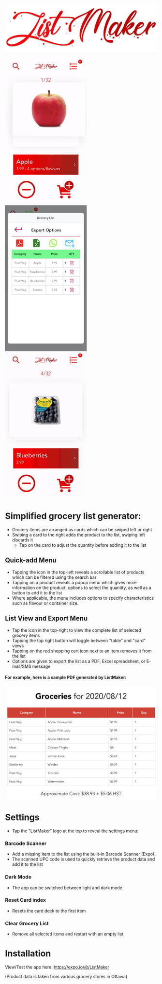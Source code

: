 ![](Logo.png) 
----------------------------------

![](v4.gif) ![](listedit.jpeg) ![](darkmode.gif)

# Simplified grocery list generator:
 - Grocery items are arranged as cards which can be swiped left or right
 - Swiping a card to the right adds the product to the list, swiping left discards it
    - Tap on the card to adjust the quantity before adding it to the list
## Quick-add Menu
 - Tapping the icon in the top-left reveals a scrollable list of products which can be filtered using the search bar
 - Tapping on a product reveals a popup menu which gives more information on the product, options to select the quantity, as well as a button to add it to the list
 - Where applicable, the menu includes options to specify characteristics such as flavour or container size.
## List View and Export Menu
 - Tap the icon in the top-right to view the complete list of selected grocery items
 - Tapping the top right button will toggle between "table" and "card" views
 - Tapping on the red shopping cart icon next to an item removes it from the list
 - Options are given to export the list as a PDF, Excel spreadsheet, or E-mail/SMS message
 
 #### For example, here is a sample PDF generated by ListMaker:
 ![](PDFExample.png)
 
 # Settings
 - Tap the "ListMaker" logo at the top to reveal the settings menu:
 ### Barcode Scanner
 - Add a missing item to the list using the built-in Barcode Scanner (Expo).
 - The scanned UPC code is used to quickly retrieve the product data and add it to the list
 ### Dark Mode
  - The app can be switched between light and dark mode
 ### Reset Card index
 - Resets the card deck to the first item
 ### Clear Grocery List
 - Remove all selected items and restart with an empty list
 # Installation
 View/Test the app here: https://expo.io/@/ListMaker
    
  (Product data is taken from various grocery stores in Ottawa)
